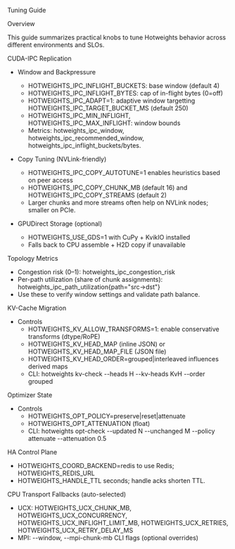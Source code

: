 Tuning Guide

Overview

This guide summarizes practical knobs to tune Hotweights behavior across different environments and SLOs.

CUDA-IPC Replication

- Window and Backpressure
  - HOTWEIGHTS_IPC_INFLIGHT_BUCKETS: base window (default 4)
  - HOTWEIGHTS_IPC_INFLIGHT_BYTES: cap of in-flight bytes (0=off)
  - HOTWEIGHTS_IPC_ADAPT=1: adaptive window targetting HOTWEIGHTS_IPC_TARGET_BUCKET_MS (default 250)
  - HOTWEIGHTS_IPC_MIN_INFLIGHT, HOTWEIGHTS_IPC_MAX_INFLIGHT: window bounds
  - Metrics: hotweights_ipc_window, hotweights_ipc_recommended_window, hotweights_ipc_inflight_buckets/bytes.

- Copy Tuning (NVLink-friendly)
  - HOTWEIGHTS_IPC_COPY_AUTOTUNE=1 enables heuristics based on peer access
  - HOTWEIGHTS_IPC_COPY_CHUNK_MB (default 16) and HOTWEIGHTS_IPC_COPY_STREAMS (default 2)
  - Larger chunks and more streams often help on NVLink nodes; smaller on PCIe.

- GPUDirect Storage (optional)
  - HOTWEIGHTS_USE_GDS=1 with CuPy + KvikIO installed
  - Falls back to CPU assemble + H2D copy if unavailable

Topology Metrics

- Congestion risk (0–1): hotweights_ipc_congestion_risk
- Per-path utilization (share of chunk assignments): hotweights_ipc_path_utilization{path="src->dst"}
- Use these to verify window settings and validate path balance.

KV-Cache Migration

- Controls
  - HOTWEIGHTS_KV_ALLOW_TRANSFORMS=1: enable conservative transforms (dtype/RoPE)
  - HOTWEIGHTS_KV_HEAD_MAP (inline JSON) or HOTWEIGHTS_KV_HEAD_MAP_FILE (JSON file)
  - HOTWEIGHTS_KV_HEAD_ORDER=grouped|interleaved influences derived maps
  - CLI: hotweights kv-check --heads H --kv-heads KvH --order grouped

Optimizer State

- Controls
  - HOTWEIGHTS_OPT_POLICY=preserve|reset|attenuate
  - HOTWEIGHTS_OPT_ATTENUATION (float)
  - CLI: hotweights opt-check --updated N --unchanged M --policy attenuate --attenuation 0.5

HA Control Plane

- HOTWEIGHTS_COORD_BACKEND=redis to use Redis; HOTWEIGHTS_REDIS_URL
- HOTWEIGHTS_HANDLE_TTL seconds; handle acks shorten TTL.

CPU Transport Fallbacks (auto-selected)

- UCX: HOTWEIGHTS_UCX_CHUNK_MB, HOTWEIGHTS_UCX_CONCURRENCY, HOTWEIGHTS_UCX_INFLIGHT_LIMIT_MB, HOTWEIGHTS_UCX_RETRIES, HOTWEIGHTS_UCX_RETRY_DELAY_MS
- MPI: --window, --mpi-chunk-mb CLI flags (optional overrides)
